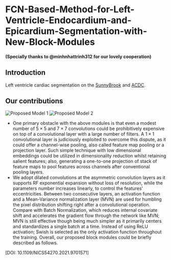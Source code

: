# FCN-Based-Method-for-Left-Ventricle-Endocardium-and-Epicardium-Segmentation-with-New-Block-Modules
#### (Specially thanks to @minhnhattrinh312 for our lovely cooperation)
## Introduction
Left ventricle cardiac segmentation on the [SunnyBrook](http://www.cardiacatlas.org/studies/sunnybrook-cardiac-data/) and [ACDC](https://www.creatis.insa-lyon.fr/Challenge/acdc/databases.html).
## Our contributions
![Proposed Model 1](https://github.com/tswizzle141/FCN-Based-Method-for-Left-Ventricle-Endocardium-and-Epicardium-Segmentation-with-New-Block-Modules/blob/main/1.jpg)
![Proposed Model 2](https://github.com/tswizzle141/FCN-Based-Method-for-Left-Ventricle-Endocardium-and-Epicardium-Segmentation-with-New-Block-Modules/blob/main/2.jpg)
* One primary obstacle with the above modules is that even a modest number of $5 \times 5$ and $7 \times 7$ convolutions could be prohibitively expensive on top of a convolutional layer with a large number of filters. A $1 \times 1$ convolutional layer is judiciously exploited to overcome this dispute, as it could offer a channel-wise pooling, also called feature map pooling or a projection layer. Such simple technique with low dimensional embeddings could be utilized in dimensionality reduction whilst retaining salient features; also, generating a one-to-one projection of stack of feature maps to pool features across channels after conventional pooling layers.
* We adopt dilated convolutions at the asymmetric convolution layers as it supports RF exponential expansion without loss of resolution, while the parameters number increases linearly, to control the features' eccentricities. Between two consecutive layers, an activation function and a Mean-Variance normalization layer (MVN) are used for humbling the pixel distribution shifting right after a convolutional operation. Compare with Batch Normalization, which reduces internal covariate shift and accelerates the gradient flow through the network like MVN; MVN is still effective though being much simpler as it primarily centers and standardizes a single batch at a time. Instead of using ReLU activation; Swish is selected as the only activation function throughout the training. Overall, our proposed block modules could be briefly described as follows.


[DOI: 10.1109/NICS54270.2021.9701571]
